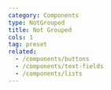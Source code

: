 ```yaml
---
category: Components
type: NotGrouped
title: Not Grouped
cols: 1
tag: preset
related:
  - /components/buttons
  - /components/text-fields
  - /components/lists
---
```


